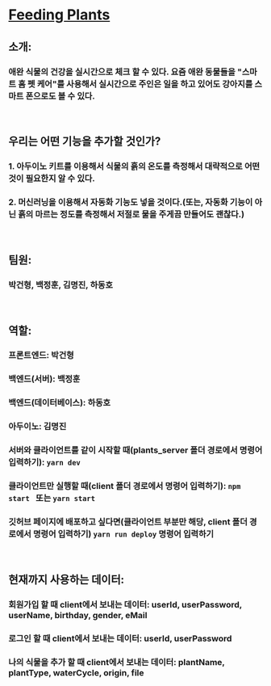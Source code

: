 # [Feeding Plants](https://0-ho98.github.io/feeding-plants/)
## 소개: 

### 애완 식물의 건강을 실시간으로 체크 할 수 있다. 요즘 애완 동물들을 "**스마트 홈 펫 케어**"를 사용해서 실시간으로 주인은 일을 하고 있어도 강아지를 스마트 폰으로도 볼 수 있다. 
<br/>

## 우리는 어떤 기능을 추가할 것인가?

### 1. 아두이노 키트를 이용해서 식물의 흙의 온도를 측정해서 대략적으로 어떤 것이 필요한지 알 수 있다.

### 2. 머신러닝을 이용해서 자동화 기능도 넣을 것이다.(또는, 자동화 기능이 아닌 흙의 마르는 정도를 측정해서 저절로 물을 주게끔 만들어도 괜찮다.)
<br/>

## 팀원: 
### 박건형, 백정훈, 김명진, 하동호
<br/>

## 역할: 
### **프론트엔드**: 박건형
### **백엔드**(서버): 백정훈
### **백엔드**(데이터베이스): 하동호
### **아두이노**: 김명진
### 서버와 클라이언트를 같이 시작할 때(plants_server 폴더 경로에서 명령어 입력하기): `yarn dev`
### 클라이언트만 실행할 때(client 폴더 경로에서 명령어 입력하기): `npm start ` 또는 `yarn start`
### 깃허브 페이지에 배포하고 싶다면(클라이언트 부분만 해당, client 폴더 경로에서 명령어 입력하기) `yarn run deploy` 명령어 입력하기
<br/>

## 현재까지 사용하는 데이터: 
### 회원가입 할 때 client에서 보내는 데이터: userId, userPassword, userName, birthday, gender, eMail
### 로그인 할 때 client에서 보내는 데이터: userId, userPassword
### 나의 식물을 추가 할 때 client에서 보내는 데이터: plantName, plantType, waterCycle, origin, file


